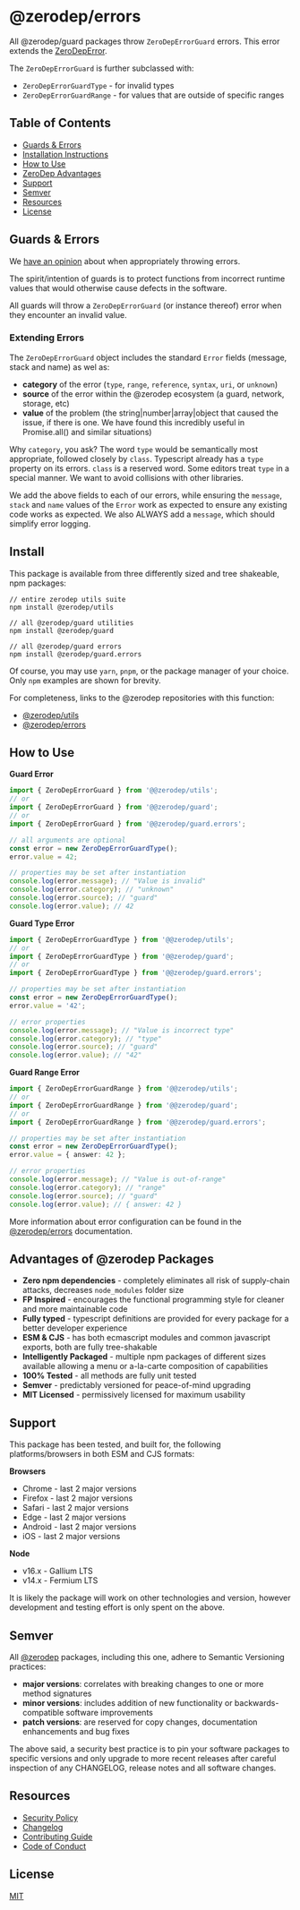 # @zerodep/errors

All @zerodep/guard packages throw `ZeroDepErrorGuard` errors. This error extends the [ZeroDepError](https://github.com/cdepage/zerodep/blob/main/packages/errors/README.md).

The `ZeroDepErrorGuard` is further subclassed with:

- `ZeroDepErrorGuardType` - for invalid types
- `ZeroDepErrorGuardRange` - for values that are outside of specific ranges

## Table of Contents

- [Guards & Errors](#guards--errors)
- [Installation Instructions](#install)
- [How to Use](#how-to-use)
- [ZeroDep Advantages](#advantages-of-zerodep-packages)
- [Support](#support)
- [Semver](#semver)
- [Resources](#resources)
- [License](#license)

## Guards & Errors

We [have an opinion](https://github.com/cdepage/zerodep/blob/main/packages/errors/README.md) about when appropriately throwing errors.

The spirit/intention of guards is to protect functions from incorrect runtime values that would otherwise cause defects in the software.

All guards will throw a `ZeroDepErrorGuard` (or instance thereof) error when they encounter an invalid value.

### Extending Errors

The `ZeroDepErrorGuard` object includes the standard `Error` fields (message, stack and name) as wel as:

- **category** of the error (`type`, `range`, `reference`, `syntax`, `uri`, or `unknown`)
- **source** of the error within the @zerodep ecosystem (a guard, network, storage, etc)
- **value** of the problem (the string|number|array|object that caused the issue, if there is one. We have found this incredibly useful in Promise.all() and similar situations)

Why `category`, you ask? The word `type` would be semantically most appropriate, followed closely by `class`. Typescript already has a `type` property on its errors. `class` is a reserved word. Some editors treat `type` in a special manner. We want to avoid collisions with other libraries.

We add the above fields to each of our errors, while ensuring the `message`, `stack` and `name` values of the `Error` work as expected to ensure any existing code works as expected. We also ALWAYS add a `message`, which should simplify error logging.

## Install

This package is available from three differently sized and tree shakeable, npm packages:

```
// entire zerodep utils suite
npm install @zerodep/utils

// all @zerodep/guard utilities
npm install @zerodep/guard

// all @zerodep/guard errors
npm install @zerodep/guard.errors
```

Of course, you may use `yarn`, `pnpm`, or the package manager of your choice. Only `npm` examples are shown for brevity.

For completeness, links to the @zerodep repositories with this function:

- [@zerodep/utils](https://github.com/cdepage/zerodep/tree/main/packages/utils)
- [@zerodep/errors](https://github.com/cdepage/zerodep/tree/main/packages/errors)

## How to Use

**Guard Error**

```typescript
import { ZeroDepErrorGuard } from '@@zerodep/utils';
// or
import { ZeroDepErrorGuard } from '@@zerodep/guard';
// or
import { ZeroDepErrorGuard } from '@@zerodep/guard.errors';

// all arguments are optional
const error = new ZeroDepErrorGuardType();
error.value = 42;

// properties may be set after instantiation
console.log(error.message); // "Value is invalid"
console.log(error.category); // "unknown"
console.log(error.source); // "guard"
console.log(error.value); // 42
```

**Guard Type Error**

```typescript
import { ZeroDepErrorGuardType } from '@@zerodep/utils';
// or
import { ZeroDepErrorGuardType } from '@@zerodep/guard';
// or
import { ZeroDepErrorGuardType } from '@@zerodep/guard.errors';

// properties may be set after instantiation
const error = new ZeroDepErrorGuardType();
error.value = '42';

// error properties
console.log(error.message); // "Value is incorrect type"
console.log(error.category); // "type"
console.log(error.source); // "guard"
console.log(error.value); // "42"
```

**Guard Range Error**

```typescript
import { ZeroDepErrorGuardRange } from '@@zerodep/utils';
// or
import { ZeroDepErrorGuardRange } from '@@zerodep/guard';
// or
import { ZeroDepErrorGuardRange } from '@@zerodep/guard.errors';

// properties may be set after instantiation
const error = new ZeroDepErrorGuardType();
error.value = { answer: 42 };

// error properties
console.log(error.message); // "Value is out-of-range"
console.log(error.category); // "range"
console.log(error.source); // "guard"
console.log(error.value); // { answer: 42 }
```

More information about error configuration can be found in the [@zerodep/errors](https://github.com/cdepage/zerodep/blob/main/packages/errors/README.md) documentation.

## Advantages of @zerodep Packages

- **Zero npm dependencies** - completely eliminates all risk of supply-chain attacks, decreases `node_modules` folder size
- **FP Inspired** - encourages the functional programming style for cleaner and more maintainable code
- **Fully typed** - typescript definitions are provided for every package for a better developer experience
- **ESM & CJS** - has both ecmascript modules and common javascript exports, both are fully tree-shakable
- **Intelligently Packaged** - multiple npm packages of different sizes available allowing a menu or a-la-carte composition of capabilities
- **100% Tested** - all methods are fully unit tested
- **Semver** - predictably versioned for peace-of-mind upgrading
- **MIT Licensed** - permissively licensed for maximum usability

## Support

This package has been tested, and built for, the following platforms/browsers in both ESM and CJS formats:

**Browsers**

- Chrome - last 2 major versions
- Firefox - last 2 major versions
- Safari - last 2 major versions
- Edge - last 2 major versions
- Android - last 2 major versions
- iOS - last 2 major versions

**Node**

- v16.x - Gallium LTS
- v14.x - Fermium LTS

It is likely the package will work on other technologies and version, however development and testing effort is only spent on the above.

## Semver

All [@zerodep](https://github.com/cdepage/zerodep) packages, including this one, adhere to Semantic Versioning practices:

- **major versions**: correlates with breaking changes to one or more method signatures
- **minor versions**: includes addition of new functionality or backwards-compatible software improvements
- **patch versions**: are reserved for copy changes, documentation enhancements and bug fixes

The above said, a security best practice is to pin your software packages to specific versions and only upgrade to more recent releases after careful inspection of any CHANGELOG, release notes and all software changes.

## Resources

- [Security Policy](https://github.com/cdepage/zerodep/blob/main/SECURITY.md)
- [Changelog](https://github.com/cdepage/zerodep/blob/main/packages/guard.errors/CHANGELOG.md)
- [Contributing Guide](https://github.com/cdepage/zerodep/blob/main/CONTRIBUTING.md)
- [Code of Conduct](https://github.com/cdepage/zerodep/blob/main/CODE_OF_CONDUCT.md)

## License

[MIT](https://github.com/cdepage/zerodep/blob/main/LICENSE)
